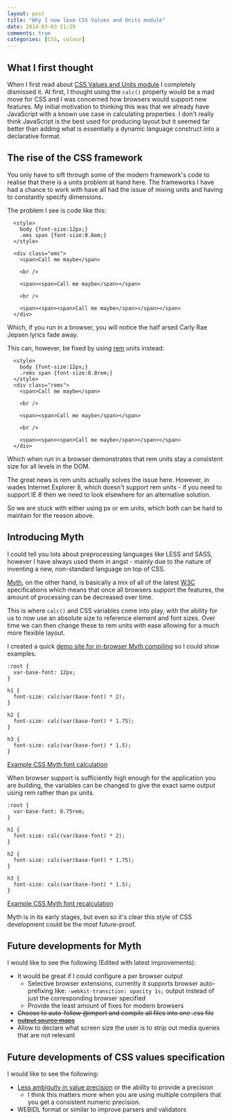 ```yaml
---
layout: post
title: "Why I now love CSS Values and Units module"
date: 2014-03-03 21:29
comments: true
categories: [CSS, colour]
---
```


## What I first thought

When I first read about [CSS Values and Units module](http://www.w3.org/TR/css3-values) I completely dismissed it. 
At first, I thought using the `calc()` property would be a mad move for CSS and I was concerned how browsers would support new features.
My initial motivation to thinking this was that we already have JavaScript with a known use case in calculating properties.
I don't really think JavaScript is the best used for producing layout but it seemed far better than adding what is essentially a dynamic language construct into a declarative format.

## The rise of the CSS framework
 
You only have to sift through some of the modern framework's code to realise that there is a units problem at hand here.
The frameworks I have had a chance to work with have all had the issue of mixing units and having to constantly specify dimensions.
 
The problem I see is code like this:
 
```
  <style>
    body {font-size:12px;}
    .ems span {font-size:0.8em;}
  </style>

  <div class="ems">
    <span>Call me maybe</span>
 
    <br />
 
    <span><span>Call me maybe</span></span>
 
    <br />
 
    <span><span><span>Call me maybe</span></span></span>
  </div>
```
Which, if you run in a browser, you will notice the half arsed Carly Rae Jepsen lyrics fade away.

This can, however, be fixed by using [rem](http://www.w3.org/TR/css3-values/#rem-unit) units instead:
```
  <style>
    body {font-size:12px;}
    .rems span {font-size:0.8rem;}
  </style>
  <div class="rems">
    <span>Call me maybe</span>
 
    <br />
 
    <span><span>Call me maybe</span></span>
 
    <br />
 
    <span><span><span>Call me maybe</span></span></span>
  </div>
```

Which when run in a browser demonstrates that rem units stay a consistent size for all levels in the DOM.

The great news is rem units actually solves the issue here. However, in wades Internet Explorer 8, which doesn't support rem units - if you need to support IE 8 then we need to look elsewhere for an alternative solution.

So we are stuck with either using px or em units, which both can be hard to maintain for the reason above.
 
## Introducing Myth
 
I could tell you lots about preprocessing languages like LESS and SASS, however I have always used them in angst - mainly due to the nature of inventing a new, non-standard language on top of CSS.
 
[Myth](http://myth.io), on the other hand, is basically a mix of all of the latest [W3C](http://www.w3.org) specifications which means that once all browsers support the features, the amount of processing can be decreased over time.

This is where `calc()` and CSS variables come into play, with the ability for us to now use an absolute size to reference element and font sizes.
Over time we can then change these to rem units with ease allowing for a much more flexible layout.

I created a quick [demo site for in-browser Myth compiling](http://jonathankingston.github.io/mythhub/) so I could show examples.

```
:root {
  var-base-font: 12px;
}

h1 {
  font-size: calc(var(base-font) * 2);
}

h2 {
  font-size: calc(var(base-font) * 1.75);
}

h3 {
  font-size: calc(var(base-font) * 1.5);
}
```
[Example CSS Myth font calculation](http://jonathankingston.github.io/mythhub/?m=%3Aroot+%7B%0D%0A++var-base-font%3A+12px%3B%0D%0A%7D%0D%0A%0D%0Ah1+%7B%0D%0A++font-size%3A+calc%28var%28base-font%29+*+2%29%3B%0D%0A%7D%0D%0A%0D%0Ah2+%7B%0D%0A++font-size%3A+calc%28var%28base-font%29+*+1.75%29%3B%0D%0A%7D%0D%0A%0D%0Ah3+%7B%0D%0A++font-size%3A+calc%28var%28base-font%29+*+1.5%29%3B%0D%0A%7D)


When browser support is sufficiently high enough for the application you are building, the variables can be changed to give the exact same output using rem rather than px units.
```
:root {
  var-base-font: 0.75rem;
}

h1 {
  font-size: calc(var(base-font) * 2);
}

h2 {
  font-size: calc(var(base-font) * 1.75);
}

h3 {
  font-size: calc(var(base-font) * 1.5);
}
```
[Example CSS Myth font recalculation](http://jonathankingston.github.io/mythhub/?m=%3Aroot+%7B%0D%0A++var-base-font%3A+0.75rem%3B%0D%0A%7D%0D%0A%0D%0Ah1+%7B%0D%0A++font-size%3A+calc%28var%28base-font%29+*+2%29%3B%0D%0A%7D%0D%0A%0D%0Ah2+%7B%0D%0A++font-size%3A+calc%28var%28base-font%29+*+1.75%29%3B%0D%0A%7D%0D%0A%0D%0Ah3+%7B%0D%0A++font-size%3A+calc%28var%28base-font%29+*+1.5%29%3B%0D%0A%7D)

Myth is in its early stages, but even so it's clear this style of CSS development could be the most future-proof.

## Future developments for Myth

I would like to see the following (Edited with latest improvements):

-    It would be great if I could configure a per browser output
     -    Selective browser extensions, currently it supports browser auto-prefixing like: `-webkit-transition: opacity 1s;` output instead of just the corresponding browser specified
     -    Provide the least amount of fixes for modern browsers
-    ~~Choose to auto-follow @import and compile all files into one .css file~~
-    ~~[output source maps](https://github.com/segmentio/myth/issues/44)~~
-    Allow to declare what screen size the user is to strip out media queries that are not relevant


## Future developments of CSS values specification

I would like to see the following:

-   [Less ambiguity in value precision](http://www.w3.org/TR/css3-values/#numeric-types) or the ability to provide a precision
    - I think this matters more when you are using multiple compilers that you get a consistent numeric precision.
-   WEBIDL format or similar to improve parsers and validators
